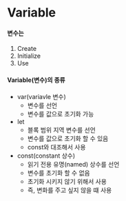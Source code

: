 # Variable

#### 변수는 
1. Create
2. Initialize
3. Use

#### Variable(변수)의 종류
+ var(variavle 변수)
    + 변수를 선언
    + 변수를 값으로 초기화 가능
+ let
    + 블록 범위 지역 변수를 선언
    + 변수를 값으로 초기화 할 수 있음
    + const와 대조해서 사용
+ const(constant 상수)
    + 읽기 전용 유명(named) 상수를 선언
    + 변수를 초기화 할 수 없음
    + 초기화 시키지 않기 위해서 사용
    + 즉, 변화를 주고 싶지 않을 떄 사용






